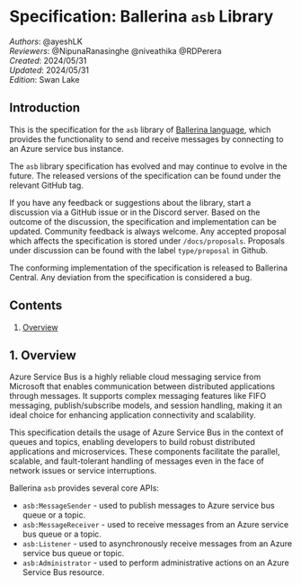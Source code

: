 # Specification: Ballerina `asb` Library

_Authors_: @ayeshLK \
_Reviewers_: @NipunaRanasinghe @niveathika @RDPerera \
_Created_: 2024/05/31 \
_Updated_: 2024/05/31 \
_Edition_: Swan Lake 

## Introduction  

This is the specification for the `asb` library of [Ballerina language](https://ballerina.io/), which provides the 
functionality to send and receive messages by connecting to an Azure service bus instance.

The `asb` library specification has evolved and may continue to evolve in the future. The released versions of the 
specification can be found under the relevant GitHub tag.

If you have any feedback or suggestions about the library, start a discussion via a GitHub issue or in the Discord 
server. Based on the outcome of the discussion, the specification and implementation can be updated. Community feedback 
is always welcome. Any accepted proposal which affects the specification is stored under `/docs/proposals`. Proposals 
under discussion can be found with the label `type/proposal` in Github.

The conforming implementation of the specification is released to Ballerina Central. Any deviation from the specification is considered a bug.

## Contents

1. [Overview](#1-overview)

## 1. Overview

Azure Service Bus is a highly reliable cloud messaging service from Microsoft that enables communication between 
distributed applications through messages. It supports complex messaging features like FIFO messaging, publish/subscribe 
models, and session handling, making it an ideal choice for enhancing application connectivity and scalability.

This specification details the usage of Azure Service Bus in the context of queues and topics, enabling developers to build 
robust distributed applications and microservices. These components facilitate the parallel, scalable, and fault-tolerant 
handling of messages even in the face of network issues or service interruptions.

Ballerina `asb` provides several core APIs:

- `asb:MessageSender` - used to publish messages to Azure service bus queue or a topic.
- `asb:MessageReceiver` - used to receive messages from an Azure service bus queue or a topic.
- `asb:Listener` - used to asynchronously receive messages from an Azure service bus queue or topic.
- `asb:Administrator` - used to perform administrative actions on an Azure Service Bus resource.
